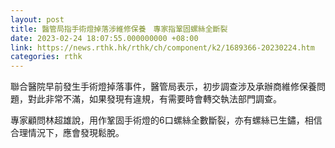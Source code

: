 ```yaml
---
layout: post
title: 醫管局指手術燈掉落涉維修保養　專家指鞏固螺絲全斷裂
date: 2023-02-24 18:07:55.000000000 +08:00
link: https://news.rthk.hk/rthk/ch/component/k2/1689366-20230224.htm
categories: rthk
---
```


聯合醫院早前發生手術燈掉落事件，醫管局表示，初步調查涉及承辦商維修保養問題，對此非常不滿，如果發現有違規，有需要時會轉交執法部門調查。

專家顧問林超雄說，用作鞏固手術燈的6口螺絲全數斷裂，亦有螺絲已生鏽，相信合理情況下，應會發現鬆脫。
